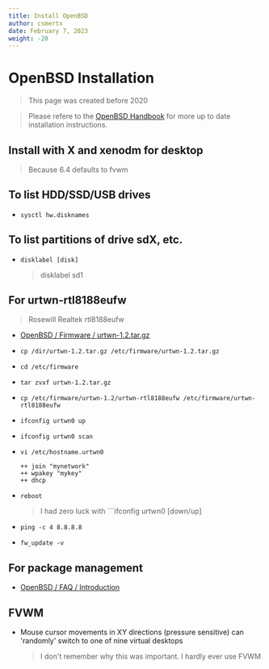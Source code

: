 ```yaml
---
title: Install OpenBSD
author: csmertx
date: February 7, 2023
weight: -20
---
```


# OpenBSD Installation

> This page was created before 2020

> Please refere to the [OpenBSD Handbook](https://www.openbsdhandbook.com/installation/) for more up to date installation instructions.

## Install with X and xenodm for desktop

> Because 6.4 defaults to fvwm

## To list HDD/SSD/USB drives  

- ```sysctl hw.disknames```

## To list partitions of drive sdX, etc.

- ```disklabel [disk]```

    > disklabel sd1

## For urtwn-rtl8188eufw

> Rosewill Realtek rtl8188eufw

- [OpenBSD / Firmware / urtwn-1.2.tar.gz](firmware.openbsd.org/firmware-dist/urtwn-1.2.tar.gz  )

- ```cp /dir/urtwn-1.2.tar.gz /etc/firmware/urtwn-1.2.tar.gz```

- ```cd /etc/firmware```

- ```tar zvxf urtwn-1.2.tar.gz```

- ```cp /etc/firmware/urtwn-1.2/urtwn-rtl8188eufw /etc/firmware/urtwn-rtl8188eufw```

- ```ifconfig urtwn0 up```

- ```ifconfig urtwn0 scan```

- ```vi /etc/hostname.urtwn0```

    ```
    ++ join "mynetwork"
    ++ wpakey "mykey"
    ++ dhcp
    ```

- ```reboot```

    > I had zero luck with ```ifconfig urtwn0 [down/up]

- ```ping -c 4 8.8.8.8```

- ```fw_update -v```

## For package management

- [OpenBSD / FAQ / Introduction](https://www.openbsd.org/faq/faq15.html#Intro)

## FVWM

- Mouse cursor movements in XY directions (pressure sensitive) can 'randomly' switch to one of nine virtual desktops

    > I don't remember why this was important. I hardly ever use FVWM